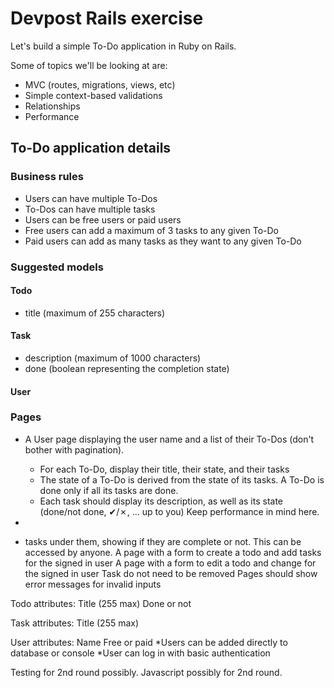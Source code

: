 # Devpost Rails exercise

Let's build a simple To-Do application in Ruby on Rails.

Some of topics we'll be looking at are:

- MVC (routes, migrations, views, etc)
- Simple context-based validations
- Relationships
- Performance

## To-Do application details

### Business rules

- Users can have multiple To-Dos
- To-Dos can have multiple tasks
- Users can be free users or paid users
- Free users can add a maximum of 3 tasks to any given To-Do
- Paid users can add as many tasks as they want to any given To-Do

### Suggested models

#### Todo

- title (maximum of 255 characters)

#### Task

- description (maximum of 1000 characters)
- done (boolean representing the completion state)

#### User

### Pages

- A User page displaying the user name and a list of their To-Dos (don't bother with pagination).
    + For each To-Do, display their title, their state, and their tasks
    + The state of a To-Do is derived from the state of its tasks. A To-Do is done only if all its tasks are done.
    + Each task should display its description, as well as its state (done/not done, ✔/✗, ... up to you)
Keep performance in mind here.

- 
- tasks under them, showing if they are complete or not. This can be accessed by anyone.
A page with a form to create a todo and add tasks for the signed in user
A page with a form to edit a todo and change for the signed in user
    Task do not need to be removed
Pages should show error messages for invalid inputs

Todo attributes: 
Title (255 max)
Done or not

Task attributes:
Title (255 max)

User attributes:
Name
Free or paid
*Users can be added directly to database or console
*User can log in with basic authentication

Testing for 2nd round possibly.
Javascript possibly for 2nd round.


